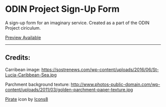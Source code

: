 
# ODIN Project Sign-Up Form

A sign-up form for an imaginary service. Created as a part of the ODIN Project ciriculum.

<a href="https://dstein26.github.io/op_sign_up_form/">Preview Available</a>

****
## Credits:
Carribean image: https://sostrenews.com/wp-content/uploads/2016/06/St-Lucia-Caribbean-Sea.jpg

Parchment background texture: http://www.photos-public-domain.com/wp-content/uploads/2011/03/golden-parchment-paper-texture.jpg

<a target="_blank" href="https://icons8.com/icon/0a0piUCBEAAa/poison">Pirate</a> icon by <a target="_blank" href="https://icons8.com">Icons8</a>
